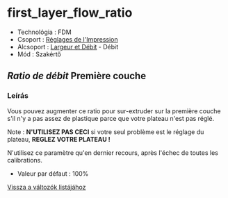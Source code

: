 # first\_layer\_flow\_ratio

* Technológia : FDM
* Csoport : [Réglages de l'Impression](../print_settings/print_settings.md)
* Alcsoport : [Largeur et Débit](../print_settings/print_settings.md#largeur-et-débit) - Débit
* Mód : Szakértő

## _Ratio de débit_ Première couche

### Leírás

Vous pouvez augmenter ce ratio pour sur-extruder sur la première couche s'il n'y a pas assez de plastique parce que votre plateau n'est pas réglé.

Note : **N'UTILISEZ PAS CECI** si votre seul problème est le réglage du plateau, **REGLEZ VOTRE PLATEAU !**

N'utilisez ce paramètre qu'en dernier recours, après l'échec de toutes les calibrations.

* Valeur par défaut : 100%

[Vissza a változók listájához](variable_list.md)

